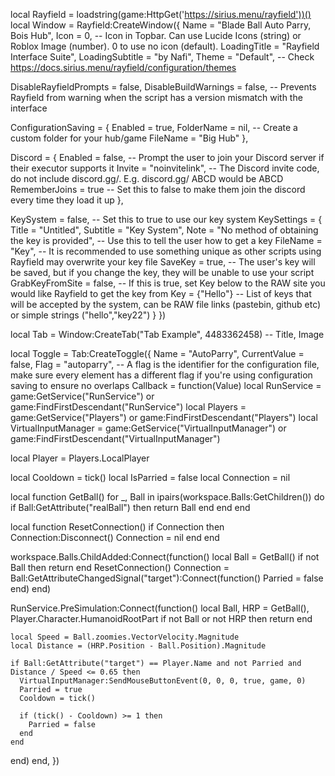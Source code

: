 local Rayfield = loadstring(game:HttpGet('https://sirius.menu/rayfield'))()
local Window = Rayfield:CreateWindow({
   Name = "Blade Ball Auto Parry, Bois Hub",
   Icon = 0, -- Icon in Topbar. Can use Lucide Icons (string) or Roblox Image (number). 0 to use no icon (default).
   LoadingTitle = "Rayfield Interface Suite",
   LoadingSubtitle = "by Nafi",
   Theme = "Default", -- Check https://docs.sirius.menu/rayfield/configuration/themes

   DisableRayfieldPrompts = false,
   DisableBuildWarnings = false, -- Prevents Rayfield from warning when the script has a version mismatch with the interface

   ConfigurationSaving = {
      Enabled = true,
      FolderName = nil, -- Create a custom folder for your hub/game
      FileName = "Big Hub"
   },

   Discord = {
      Enabled = false, -- Prompt the user to join your Discord server if their executor supports it
      Invite = "noinvitelink", -- The Discord invite code, do not include discord.gg/. E.g. discord.gg/ ABCD would be ABCD
      RememberJoins = true -- Set this to false to make them join the discord every time they load it up
   },

   KeySystem = false, -- Set this to true to use our key system
   KeySettings = {
      Title = "Untitled",
      Subtitle = "Key System",
      Note = "No method of obtaining the key is provided", -- Use this to tell the user how to get a key
      FileName = "Key", -- It is recommended to use something unique as other scripts using Rayfield may overwrite your key file
      SaveKey = true, -- The user's key will be saved, but if you change the key, they will be unable to use your script
      GrabKeyFromSite = false, -- If this is true, set Key below to the RAW site you would like Rayfield to get the key from
      Key = {"Hello"} -- List of keys that will be accepted by the system, can be RAW file links (pastebin, github etc) or simple strings ("hello","key22")
   }
})

local Tab = Window:CreateTab("Tab Example", 4483362458) -- Title, Image

local Toggle = Tab:CreateToggle({
   Name = "AutoParry",
   CurrentValue = false,
   Flag = "autoparry", -- A flag is the identifier for the configuration file, make sure every element has a different flag if you're using configuration saving to ensure no overlaps
   Callback = function(Value)
   local RunService = game:GetService("RunService") or game:FindFirstDescendant("RunService")
local Players = game:GetService("Players") or game:FindFirstDescendant("Players")
local VirtualInputManager = game:GetService("VirtualInputManager") or game:FindFirstDescendant("VirtualInputManager")

local Player = Players.LocalPlayer

local Cooldown = tick()
local IsParried = false
local Connection = nil

local function GetBall()
  for _, Ball in ipairs(workspace.Balls:GetChildren()) do
    if Ball:GetAttribute("realBall") then
      return Ball
    end
  end
end

local function ResetConnection()
    if Connection then
        Connection:Disconnect()
        Connection = nil
    end
end

workspace.Balls.ChildAdded:Connect(function()
    local Ball = GetBall()
    if not Ball then return end
    ResetConnection()
    Connection = Ball:GetAttributeChangedSignal("target"):Connect(function()
        Parried = false
    end)
end)

RunService.PreSimulation:Connect(function()
    local Ball, HRP = GetBall(), Player.Character.HumanoidRootPart
    if not Ball or not HRP then
      return
    end
    
    local Speed = Ball.zoomies.VectorVelocity.Magnitude
    local Distance = (HRP.Position - Ball.Position).Magnitude
    
    if Ball:GetAttribute("target") == Player.Name and not Parried and Distance / Speed <= 0.65 then
      VirtualInputManager:SendMouseButtonEvent(0, 0, 0, true, game, 0)
      Parried = true
      Cooldown = tick()
      
      if (tick() - Cooldown) >= 1 then
        Parried = false
      end
    end
end)
   end,
})
